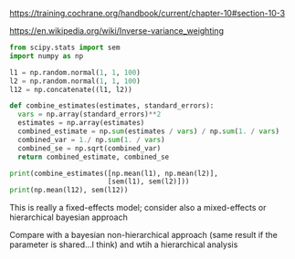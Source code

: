 https://training.cochrane.org/handbook/current/chapter-10#section-10-3

https://en.wikipedia.org/wiki/Inverse-variance_weighting

```python
from scipy.stats import sem
import numpy as np

l1 = np.random.normal(1, 1, 100) 
l2 = np.random.normal(1, 1, 100)
l12 = np.concatenate((l1, l2))

def combine_estimates(estimates, standard_errors):
  vars = np.array(standard_errors)**2
  estimates = np.array(estimates)
  combined_estimate = np.sum(estimates / vars) / np.sum(1. / vars)
  combined_var = 1./ np.sum(1. / vars)
  combined_se = np.sqrt(combined_var)
  return combined_estimate, combined_se

print(combine_estimates([np.mean(l1), np.mean(l2)],
                        [sem(l1), sem(l2)]))
print(np.mean(l12), sem(l12))
```

This is really a fixed-effects model; consider also a mixed-effects or hierarchical bayesian approach

Compare with a bayesian non-hierarchical approach (same result if the parameter is shared...I think) and wtih a hierarchical analysis
